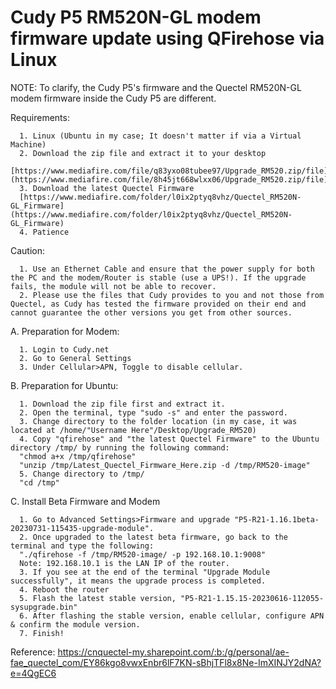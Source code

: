 # Cudy P5 RM520N-GL modem firmware update using QFirehose via Linux

NOTE: To clarify, the Cudy P5's firmware and the Quectel RM520N-GL modem firmware inside the Cudy P5 are different.

Requirements:

      1. Linux (Ubuntu in my case; It doesn't matter if via a Virtual Machine)
      2. Download the zip file and extract it to your desktop
      [https://www.mediafire.com/file/q83yxo08tubee97/Upgrade_RM520.zip/file](https://www.mediafire.com/file/8h45jt668wlxx06/Upgrade_RM520.zip/file)
      3. Download the latest Quectel Firmware
      [https://www.mediafire.com/folder/l0ix2ptyq8vhz/Quectel_RM520N-GL_Firmware](https://www.mediafire.com/folder/l0ix2ptyq8vhz/Quectel_RM520N-GL_Firmware)
      4. Patience

Caution:

      1. Use an Ethernet Cable and ensure that the power supply for both the PC and the modem/Router is stable (use a UPS!). If the upgrade fails, the module will not be able to recover.
      2. Please use the files that Cudy provides to you and not those from Quectel, as Cudy has tested the firmware provided on their end and cannot guarantee the other versions you get from other sources.


A. Preparation for Modem:
      
      1. Login to Cudy.net
      2. Go to General Settings
      3. Under Cellular>APN, Toggle to disable cellular.

B. Preparation for Ubuntu:

      1. Download the zip file first and extract it.
      2. Open the terminal, type "sudo -s" and enter the password.
      3. Change directory to the folder location (in my case, it was located at /home/"Username Here"/Desktop/Upgrade_RM520)
      4. Copy "qfirehose" and "the latest Quectel Firmware" to the Ubuntu directory /tmp/ by running the following command:
      "chmod a+x /tmp/qfirehose"
      "unzip /tmp/Latest_Quectel_Firmware_Here.zip -d /tmp/RM520-image"
      5. Change directory to /tmp/
      "cd /tmp"

C. Install Beta Firmware and Modem

      1. Go to Advanced Settings>Firmware and upgrade "P5-R21-1.16.1beta-20230731-115435-upgrade-module".
      2. Once upgraded to the latest beta firmware, go back to the terminal and type the following:
      "./qfirehose -f /tmp/RM520-image/ -p 192.168.10.1:9008"
      Note: 192.168.10.1 is the LAN IP of the router.
      3. If you see at the end of the terminal "Upgrade Module successfully", it means the upgrade process is completed.
      4. Reboot the router
      5. Flash the latest stable version, "P5-R21-1.15.15-20230616-112055-sysupgrade.bin"
      6. After flashing the stable version, enable cellular, configure APN & confirm the module version.
      7. Finish!

Reference: https://cnquectel-my.sharepoint.com/:b:/g/personal/ae-fae_quectel_com/EY86kgo8vwxEnbr6lF7KN-sBhjTFl8x8Ne-ImXINJY2dNA?e=4QgEC6
